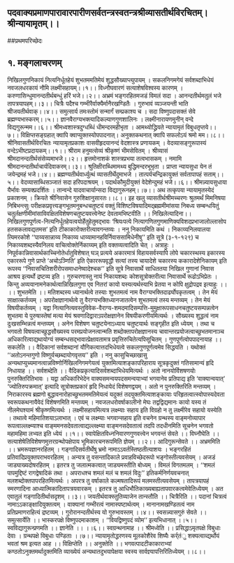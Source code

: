  

## पदवाक्यप्रमाणपारावारपारीणसर्वतन्त्रस्वतन्त्रश्रीव्यासतीर्थविरचितम्।श्रीन्यायामृतम्।।
##प्रथमपरिच्छेदः
## १. मङ्गलाचरणम् 
निखिलगुणनिकायं नित्यनिर्धूतहेयं शुभतममतिमेयं शुद्धसौख्याप्त्युपायम् ।
सकलनिगमगेयं सर्वशब्दाभिधेयं नवजलधरकायं नौमि लक्ष्मीसहायम्।।१।।
विध्नौघवारणं सत्याशेषविश्वस्य कारणम् । करुणासिन्धुमानन्दतीर्थबन्धुं हरिं भजे।।२।।
अभ्रमं भङ्गरहितमजडं विमलं सदा । आनन्दतीर्थमतुलं भजे तापत्रयापहम्।।३।।
चित्रैः पदैश्च गम्भीरैर्वाक्यैर्मानैरखण्डितैः । गुरुभावं व्यञ्जयन्ती भाति श्रीजयतीर्थवाक्।।४।।
समुत्सार्य तमःस्तोमं सन्मार्गं सम्प्रकाश्य च । सदा विष्णुपदासक्तं सेवे ब्रह्मण्यभास्करम्।।५।।
ज्ञानवैराग्यभक्त्यादिकल्याणगुणशालिनः । लक्ष्मीनारायणमुनीन् वन्दे विद्यगुरून्मम।।६।।
श्रीमध्वशास्त्रदुग्धब्धिं धीमन्दरमहीभृता । आमथ्योद्ध्रियते न्यायामृतं विबुधतृप्तये।।७।।
विक्षिप्तसङ्ग्रहात् क्वापि क्वाप्युक्तस्योपपादनात्। अनुक्तकथनात् क्वापि सफलोऽयं श्रमो मम।।८।।
श्रीनिवासतीर्थविरचितः
न्यायामृतप्रकाशः
वासवीहृदयानन्दं वेदशास्त्र प्रणायकम् । वेदव्यासङ्गुरूपास्यं वन्देऽभीष्टप्रदायकम्।।१।।
श्रीराम हनुमत्सेव्यं श्रीकृष्णं भीमसेवितम् । श्रीव्यासं श्रीमदानन्दतीर्थसंसेव्यमाभजे।।२।।
हृत्तमोनाशकं शास्त्रप्रभया तत्वभासकम् । नमामि श्रीमदानन्दतीर्थाचार्यदिवाकरम्।।३।।
श्रुतिक्षीराब्धिमामथ्य बुद्धिमन्दरभूभृता । प्राप्ता न्यायसुधा येन तं जयेन्द्रमहं भजे।।४।।
ब्रह्मण्यतीर्थवार्ध्युत्थं व्यासतीर्थेदुमाभजे । तात्पर्यचन्द्रिकायुक्तं सर्वतापापहं सताम्।।५।।
वेदव्यासाब्धिसञ्जातं सदा हरिपदाश्रयम् । पदार्थकौमुदीयुक्तं वेदेशेन्दुमहं भजे।।६।।
श्रीमन्न्यायसुधाया यैर्भावः सम्यक्प्रदर्शितः । तान्वन्दे यादवाचार्यान्सदा विद्यागुरूनहम्।।७।।
अथ तत्कृपया न्यायामृतस्येदं प्रकाशनम् । क्रियते श्रीनिवासेन गुरुशिक्षानुसारतः।।८।।
इह खलु व्यासतीर्थश्रीमच्चरणः श्रुतमर्थं मिमनिषया निबिभन्त्सुः परीक्षकप्रवृत्त्यङ्गभूतमनुबन्धचतुष्टयं वक्तुं विशिष्टविषयादिमद्ब्रह्ममीमांसया निबध्य सम्बन्धयितुं चतुर्लक्षणीमीमांसाविवक्षितविशेषणचतुष्टयवत्त्वेनेष्ट देवतामभिष्टवीति ।। निखिलेत्यादिना।। निखिलगुणपूर्णत्व-नित्यनिर्धूतहेयत्वयोर्हेतुहेतुमद्भावः ‘श्रियःपत्ये नित्यागणितगुणमाणिक्यविशदप्रभाजालोल्लासोप हतसकलावद्यतमस’ इति टीकाकारोक्तरीत्यावगन्तव्यः ।
ननु निकायमिति कथं । निकाय्यनिलयालया त्यिमरकोशे ‘‘पाय्यसान्नाय्य निकाय्य धाय्यामानहविर्निवाससामिधेनीषु’’ इति सूत्रे (३-१-१२९) च निकाय्यशब्दस्यैवनिलय वाचित्वोक्तेर्निकाय्यम् इति वक्तव्यत्वादिति चेत् । अत्राहुः । निपूर्वकान्निवासार्थकाच्चिनोतेर्धातुविशेषात् घञ्  प्रत्यये अकारमात्रं विहायसर्वस्यापि लोपे चकारस्थस्य इकारस्य एकाररूपे गुणे प्राप्ते ‘अचोऽञ्णिति’ इति ऐकाररूपवृद्धौ सत्यां तस्य चायादेशे चकारस्य ककारादेशेनिकायम् इति रूपस्य ‘‘निवासचितिशरीरोपसमाधानेष्वादेश्चक’’ इति सूत्रे निवासार्थे साधिततया निखिल गुणानां निवास आश्रय इत्यर्थो द्रष्टव्य इति । गुरुचरणास्तु नायं निकायशब्दः कोशसूत्रोक्तरीत्या निवासार्थे रूढोऽभिप्रेतः । किन्तु अव्ययानामनेकार्थत्वान्निखिलगुणा एव नितरां कायो यस्यत्यर्थस्याभि प्रेतया न कोपि क्षुद्रोपद्रव इत्याहुः ।।
।। शुभतमेति ।। मतिशब्दस्य ध्यानार्थत्वे तस्याः शुभतमत्वं नाम वैराग्यभक्तिदार्ढ्योपकृतत्वम् । तेन मेयं साक्षात्कर्तव्यम् । अपरोक्षज्ञानार्थत्वे तु वैराग्यभक्तिध्यानजातत्वेन शुभतमत्वं तस्य मन्तव्यम् । तेन मेयं विषयीकर्तव्यम् । 
यद्वा नित्यानित्यवस्तुविवेक-वैराग्य-शमदमादिसम्पत्ति-मुमुक्षारूपसाधनचतुष्टयसम्पन्नत्वेन शुभतमा ये पुरुषास्तेषां मत्या मेयं श्रवणादिद्वाराऽपरोक्षज्ञानेन विषयीकरणीयमित्यर्थः । सौख्यस्य शुद्धत्वं नाम दुःखसम्भिन्नत्वं मन्तव्यम् । अनेन विशेषण चतुष्टयेनाऽध्याय चतुष्टयार्थः सङ्गृहीत इति ध्येयम् । तथा च भगवतो विषयत्वाच्छुद्धसौख्यस्य परमप्रयोजनत्वान्मति शब्दोक्तापरोक्षज्ञानस्य चावान्तरप्रयोजत्वाच्छुभतमानाञ्च अधिकारित्वाद्यथायोग्यं सम्बन्धसद्भावात्प्रेक्षावतामत्र प्रवृत्तिरुचितेत्यपिसूचितम् । 
गुणपूर्णत्वोपपादनायाह ।। सकलेति ।। वैदिकानां सर्वशब्दानां यौगिकत्वात्तदभिधेयत्वे सकलगुणपूर्णत्वमेव सिद्धयति । यथोक्तं ‘‘अतोऽनन्तगुणो विष्णुर्यच्छब्दायोगवृत्तय’’ इति । 
ननु कासुचिच्छाखासु अन्यथाप्युच्यमानत्वान्नविष्णोर्निखिलनिगमगेयत्वं युक्तमित्याशङ्कापरिहाराय सूत्रकृदुक्तं गतिसामान्यं हृदि निधायाह ।। सर्वशब्देति ।। वैदिकप्रकृत्यादिसर्वशब्दाभिधेयमित्यर्थः । अतो नानयोर्विशषणयोः पुनरुक्तिरितिभावः । यद्वा अधिकारिभेदेन वाक्यसमन्वयपदसमन्वयाभ्यां भगवानेव प्रतिपाद्य इति ‘वाक्यान्वयात्’  ‘ज्योतिरुपक्रमात्’ इत्यादि सूत्रोक्तप्रकारं हृदि निधायेदं विशेषणद्वयम् । अतो न पुनरुक्तिरिति मन्तव्यम् । निराकारस्य ब्रह्मणो बुद्धावनारोहाच्छुभतममतिमेयत्वं यदुक्तं तदयुक्तमित्याशङ्कायाः परिहृतत्वात्स्वोपास्यदेवता स्वरूपकथनायैवेदं विशेषणमिति मन्तव्यम् । नवजलधरोवर्षाकालीनो मेघः तद्वद्विद्यमानः कायो यस्य तं नीलमेघश्यामं श्रीकृष्णमित्यर्थः । लक्ष्मीसहायमित्यत्र लक्ष्म्याः सहाय इति विग्रहो न तु लक्ष्मीरेव सहायो यस्येति । तथात्वे महिमातिशयाऽलाभात् । एवं च लक्ष्म्याः भगवान्सहाय इति वचनेन ग्रन्थस्य वाङ्मनोव्यापार रूपत्वाल्लक्ष्म्याश्च वाङ्ममनसदेवतात्वाद्यल्लक्ष्म्या वाङ्मनसदेवतात्वं तदपि तदधीनमिति सूचनेन भगवतो महामहिमा लभ्यत इति ध्येयं ।।१।।
स्वापेक्षितविध्ननिवारणगुणवत्त्वेन भगवन्तं सेवते ।। विघ्नौघेति ।। सत्याशेषेतिविशेषणमुत्तरग्रन्थोपक्षेपाय भूमिकारचनरूपमिति ज्ञेयम् ।।२।। 
आदिगुरून्सेवते ।। अभ्रममिति ।। भ्रमरूपज्ञानरहितम् । गङ्गादिसर्वतीर्थेषु भ्रमो नामाऽऽवर्तस्तिष्ठतीत्याशयः । भङ्गरहितं प्रतिवादिप्रयुक्तपराभवरहितम् । अन्यत्र तु वसन्तादिकाले प्रवाहविच्छेदरूपो भङ्गोस्तीत्यवसेयम् । अजडं जाड्याख्यदोषरहितम् । इतरत्र तु जलात्मकत्वात् जाड्यमस्तीति बोध्यम् । विमलं विगतमलम् । ‘‘शमलं पापमुद्दिष्टं रागद्वेषादिकं तथा । अपराधश्च शमलं मलं च शमलं विदुः’’ इतिकर्मनिर्णयवचनात् मलशब्दोक्तपापरहितमित्यर्थः । अपरत्र तु वर्षाकाले कल्मषतादिरूपं मलमस्तीत्यवसेयम् । तापत्रयापहं स्मरणादिना आध्यात्मिकादितापत्रयवारकम् । इतरत्र तु आधिभौतिकाख्यबाह्यतापवारकत्वमेवेतिध्येयम् । अत एवातुलं गङ्गादितीर्थासदृशम् ।।३।।
जयतीर्थवाक्स्तुतिव्याजेन तान्स्तौति ।। चित्रैरिति ।। पदानां चित्रत्वं नामाऽऽकाङ्क्षादियुक्तत्वम् । वाक्यानां गम्भीरत्वं नामास्पष्टार्थत्वम् । मानानामखण्डितत्वं नाम प्रतिप्रमाणराहित्यं द्रष्टव्यम् । गुरोरानन्दतीर्थस्य यो गुरुभावस्तम् ।।४।। 
स्वसन्न्यासगुरुं सेवते ।। समुत्सार्येति ।। भास्करपक्षे विष्णुपदमाकाशम् । ‘‘वियद्विष्णुपदं व्योम’’ इत्यभिधानात् ।।५।।
स्वविद्यागुरून्प्रणमति ।। ज्ञानेति ।। ।।६।। 
स्वग्रन्थनामाह ।। श्रीमध्वेति ।। प्रसिद्धाऽमृतपक्षे विबुधाः देवाः । ग्रन्थपक्षे विबुधाः पण्डिताः ।।७।। 
न्यायामृतोद्धरणस्य मूलकोशैरेव शिष्यैः कर्र्तंु शक्यत्वाव्द्यर्थोयं भवतां श्रम इत्यत आह ।। विक्षिप्तेति ।। अनुक्तेति ।। भगवत्पादटीकाकाराभ्यां कण्ठतोऽनुक्तमर्थादुक्तमिति व्याख्येयं अन्यथातदुभयापेक्षया स्वस्य सार्वज्ञ्यापत्तिरितिध्येयम् ।।८।।
 